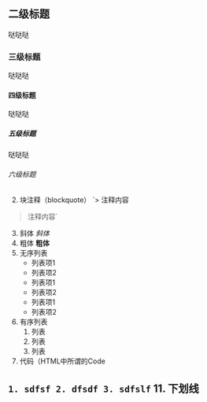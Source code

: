 
## 二级标题
哒哒哒
### 三级标题
哒哒哒
#### 四级标题
哒哒哒
##### 五级标题
哒哒哒
###### 六级标题
2. 块注释（blockquote）
  `>     注释内容
  > 注释内容`
3. 斜体
   *斜体*
4. 粗体
   **粗体**
5. 无序列表
    * 列表项1
    * 列表项2
    - 列表项1
    - 列表项2
    + 列表项1
    + 列表项2
6. 有序列表
    1. 列表
    2. 列表
    3. 列表
9. 代码（HTML中所谓的Code  

` 1. sdfsf
  2. dfsdf
  3. sdfslf
`
11. 下划线
---